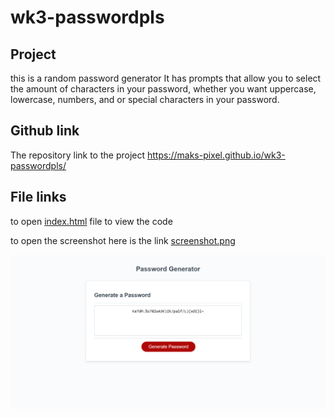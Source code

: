 # wk3-passwordpls

## Project
this is a random password generator
It has prompts that allow you to select the amount of characters in your password, whether you want uppercase, lowercase, numbers, and or special characters in your password.

## Github link
The repository link to the project
 https://maks-pixel.github.io/wk3-passwordpls/


## File links
to open [index.html](index.html) file to view the code

to open the screenshot here is the link [screenshot.png](assets/images/screenshot.png)

![Screenshot](assets/images/screenshot.png)
